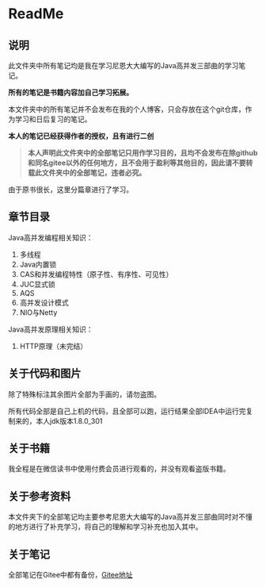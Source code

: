 # ReadMe

## 说明

此文件夹中所有笔记均是我在学习尼恩大大编写的Java高并发三部曲的学习笔记。

**所有的笔记是书籍内容加自己学习拓展。**

本文件夹中的所有笔记并不会发布在我的个人博客，只会存放在这个git仓库，作为学习和日后复习的笔记。

**本人的笔记已经获得作者的授权，且有进行二创**

> **本人声明此文件夹中的全部笔记只用作学习目的，且均不会发布在除github和同名gitee以外的任何地方，且不会用于盈利等其他目的，因此请不要转载此文件夹中的全部笔记，违者必究。**

由于原书很长，这里分篇章进行了学习。

## 章节目录

Java高并发编程相关知识：

1. 多线程
2. Java内置锁
3. CAS和并发编程特性（原子性、有序性、可见性）
4. JUC显式锁
5. AQS
6. 高并发设计模式
7. NIO与Netty

Java高并发原理相关知识：

1. HTTP原理（未完结）

## 关于代码和图片

除了特殊标注其余图片全部为手画的，请勿盗图。

所有代码全部是自己上机的代码，且全部可以跑，运行结果全部IDEA中运行完复制来的，本人jdk版本1.8.0_301

## 关于书籍

我全程是在微信读书中使用付费会员进行观看的，并没有观看盗版书籍。

## 关于参考资料

本文件夹下的全部笔记均主要参考尼恩大大编写的Java高并发三部曲同时对不懂的地方进行了补充学习，将自己的理解和学习补充也加入其中。

## 关于笔记

全部笔记在Gitee中都有备份，[Gitee地址](https://gitee.com/yhr520/Code_Career)

